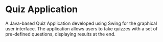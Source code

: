 # Quiz Application
A Java-based Quiz Application developed using Swing for the graphical user interface. The application allows users to take quizzes with a set of pre-defined questions, displaying results at the end.
